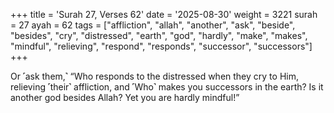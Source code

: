 +++
title = 'Surah 27, Verses 62'
date = '2025-08-30'
weight = 3221
surah = 27
ayah = 62
tags = ["affliction", "allah", "another", "ask", "beside", "besides", "cry", "distressed", "earth", "god", "hardly", "make", "makes", "mindful", "relieving", "respond", "responds", "successor", "successors"]
+++

Or ˹ask them,˺ “Who responds to the distressed when they cry to Him, relieving ˹their˺ affliction, and ˹Who˺ makes you successors in the earth? Is it another god besides Allah? Yet you are hardly mindful!”